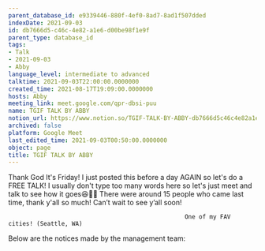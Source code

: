 ```yaml
---
parent_database_id: e9339446-880f-4ef0-8ad7-8ad1f507dded
indexDate: 2021-09-03
id: db7666d5-c46c-4e82-a1e6-d00be98f1e9f
parent_type: database_id
tags:
- Talk
- 2021-09-03
- Abby
language_level: intermediate to advanced
talktime: 2021-09-03T22:00:00.0000000
created_time: 2021-08-17T19:09:00.0000000
hosts: Abby
meeting_link: meet.google.com/qpr-dbsi-puu
name: TGIF TALK BY ABBY
notion_url: https://www.notion.so/TGIF-TALK-BY-ABBY-db7666d5c46c4e82a1e6d00be98f1e9f
archived: false
platform: Google Meet
last_edited_time: 2021-09-03T00:50:00.0000000
object: page
title: TGIF TALK BY ABBY
---
```


Thank God It's Friday! I just posted this before a day AGAIN so let's do a FREE TALK!
I usually don't type too many words here so let's just meet and talk to see how it goes😆👍🏻
There were around 15 people who came last time, thank y'all so much!
Can’t wait to see y’all soon!




                                                      One of my FAV cities! (Seattle, WA)







Below are the notices made by the management team: 


